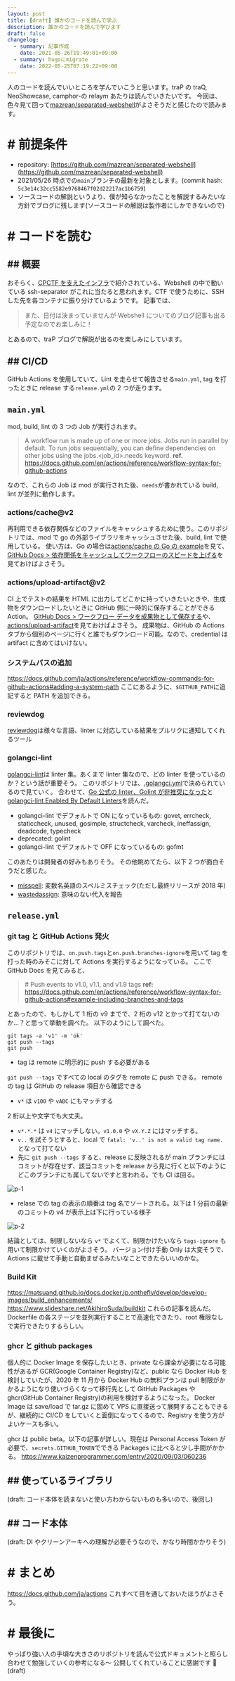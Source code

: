 ```yaml
---
layout: post
title: [draft] 誰かのコードを読んで学ぶ
description: 誰かのコードを読んで学びます
draft: false
changelog:
  - summary: 記事作成
    date: 2021-05-26T19:49:01+09:00
  - summary: hugoにmigrate
    date: 2022-05-25T07:19:22+09:00
---
```


人のコードを読んでいいところを学んでいこうと思います。traP の traQ, NeoShowcase, camphor-の relaym あたりは読んでいきたいです。
今回は、色々見て回って[mazrean/separated-webshell](https://github.com/mazrean/separated-webshell)がよさそうだと感じたので読みます。

# # 前提条件

- repository: [https://github.com/mazrean/separated-webshell](https://github.com/mazrean/separated-webshell)
- 2021/05/26 時点での`main`ブランチの最新を対象とします。(commit hash: `5c3e14c32cc5582e9768467f02d22217ac1b6759`)
- ソースコードの解説というより、僕が知らなかったことを解説するみたいな方針でブログに残します(ソースコードの解説は製作者にしかできないので)

# # コードを読む

## ## 概要

おそらく、[CPCTF を支えたインフラ](https://trap.jp/post/1303/)で紹介されている、Webshell の中で動いている ssh-separator がこれに当たると思われます。CTF で使うために、SSH した先を各コンテナに振り分けているようです。
記事では、

> また、日付は決まっていませんが Webshell についてのブログ記事も出る予定なのでお楽しみに！

とあるので、traP ブログで解説が出るのを楽しみにしています。

## ## CI/CD

GitHub Actions を使用していて、Lint を走らせて報告させる`main.yml`, tag を打ったときに release する`release.yml`の 2 つが走ります。

## `main.yml`

mod, build, lint の 3 つの Job が実行されます。

> A workflow run is made up of one or more jobs. Jobs run in parallel by default. To run jobs sequentially, you can define dependencies on other jobs using the jobs.<job_id>.needs keyword.
> **ref.** https://docs.github.com/en/actions/reference/workflow-syntax-for-github-actions

なので、これらの Job は mod が実行された後、`needs`が書かれている build, lint が並列に動作します。

### actions/cache@v2

再利用できる依存関係などのファイルをキャッシュするために使う。このリポジトリでは、mod で go の外部ライブラリをキャッシュさせた後、build, lint で使用している。
使い方は、Go の場合は[actions/cache の Go の example](https://github.com/actions/cache/blob/main/examples.md#go---modules)を見て、[GitHub Docs > 依存関係をキャッシュしてワークフローのスピードを上げる](https://docs.github.com/ja/actions/guides/caching-dependencies-to-speed-up-workflows)を見ておけばよさそう。

### actions/upload-artifact@v2

CI 上でテストの結果を HTML に出力してどこかに持っていきたいときや、生成物をダウンロードしたいときに GitHub 側に一時的に保存することができる Action。
[GitHub Docs > ワークフロー データを成果物として保存する](https://docs.github.com/ja/actions/guides/storing-workflow-data-as-artifacts)や、[actions/upload-artifact](https://github.com/actions/upload-artifact)を見ておけばよさそう。
成果物は、GitHub の Actions タブから個別のページに行くと誰でもダウンロード可能。なので、credential は artifact に含めてはいけない。

### システムパスの追加

https://docs.github.com/ja/actions/reference/workflow-commands-for-github-actions#adding-a-system-path
ここにあるように、`$GITHUB_PATH`に追記すると PATH を追加できる。

### reviewdog

[reviewdog](https://github.com/reviewdog/reviewdog)は様々な言語、linter に対応している結果をプルリクに通知してくれるツール

### golangci-lint

[golangci-lint](https://github.com/golangci/golangci-lint)は linter 集。あくまで linter 集なので、どの linter を使っているのか？という話が重要そう。
このリポジトリでは、[.golangci.yml](https://github.com/mazrean/separated-webshell/blob/main/.golangci.yml)で決められているので見ていく。
合わせて、[Go 公式の linter、Golint が非推奨になった](https://zenn.dev/sanpo_shiho/articles/09d1da9af91998)と[golangci-lint Enabled By Default Linters](https://golangci-lint.run/usage/linters/#enabled-by-default-linters)を読んだ。

- golangci-lint でデフォルトで ON になっているもの: govet, errcheck, staticcheck, unused, gosimple, structcheck, varcheck, ineffassign, deadcode, typecheck
- deprecated: golint
- golangci-lint でデフォルトで OFF になっているもの: gofmt

このあたりは開発者の好みもありそう。
その他眺めてたら、以下 2 つが面白そうだと感じた。

- [misspell](https://github.com/client9/misspell): 変数名英語のスペルミスチェック(ただし最終リリースが 2018 年)
- [wastedassign](https://github.com/sanposhiho/wastedassign): 意味のない代入を報告

## `release.yml`

### git tag と GitHub Actions 発火

このリポジトリでは、`on.push.tags`と`on.push.branches-ignore`を用いて tag を打った時のみそこに対して Actions を実行するようになっている。
ここで GitHub Docs を見てみると、

> \# Push events to v1.0, v1.1, and v1.9 tags
> **ref:** https://docs.github.com/en/actions/reference/workflow-syntax-for-github-actions#example-including-branches-and-tags

とあったので、もしかして 1 桁の v9 までで、2 桁の v12 とかって打てないのか...？と思って挙動を調べた。
以下のようにして調べた。

```shell
git tags -a 'v1' -m 'ok'
git push --tags
git push
```

- tag は remote に明示的に push する必要がある

`git push --tags` ですべての local のタグを remote に push できる。
remote の tag は GitHub の release 項目から確認できる

- `v*` は `v100` や `vABC` にもマッチする

2 桁以上や文字でも大丈夫。

- `v*.*.*` は `v4` にマッチしない。`v1.0.0` や `vX.Y.Z` にはマッチする。
- `v..` を試そうとすると、local で `fatal: 'v..' is not a valid tag name.` となって打てない
- 先に `git push --tags` すると、release に反映されるが main ブランチにはコミットが存在せず、該当コミットを release から見に行くと以下のようにどこのブランチにも属してないですと言われる。でも CI は回る。

![p-1](p-1.png)

- relase での tag の表示の順番は tag 名でソートされる。以下は 1 分前の最新のコミットの v4 が表示上は下に行っている様子

![p-2](p-2.png)

結論としては、制限しないなら `v*` でよくて、制限かけたいなら `tags-ignore` も用いて制限かけていくのがよさそう。
バージョン付け手動 Only は大変そうで、Actions に載せて手動と自動まぜるみたいなことできたらいいのかな。

### Build Kit

https://matsuand.github.io/docs.docker.jp.onthefly/develop/develop-images/build_enhancements/
https://www.slideshare.net/AkihiroSuda/buildkit
これらの記事を読んだ。Dockerfile の各ステージを並列実行することで高速化できたり、root 権限なしで実行できたりするらしい。

### ghcr と github packages

個人的に Docker Image を保存したいとき、private なら課金が必要になる可能性があるが GCR(Google Container Registry)など、public なら Docker Hub を検討していたが、2020 年 11 月から Docker Hub の無料プランは pull 制限がかかるようになり使いづらくなって移行先として GitHub Packages や ghcr(GitHub Container Registry)の利用を検討するようになった。
Docker Image は save/load で tar.gz に固めて VPS に直接送って展開することもできるが、継続的に CI/CD をしていくと面倒になってくるので、Registry を使う方がよいケースも多い。

ghcr は public beta。以下の記事が詳しい。現在は Personal Access Token が必要で、`secrets.GITHUB_TOKEN`でできる Packages に比べると少し手間がかかる。
https://www.kaizenprogrammer.com/entry/2020/09/03/060236

## ## 使っているライブラリ

(draft: コード本体を読まないと使い方わからないものも多いので、後回し)

## ## コード本体

(draft: DI やクリーンアーキへの理解が必要そうなので、かなり時間かかりそう)

# # まとめ

https://docs.github.com/ja/actions
これすべて目を通しておいたほうがよさそう。

# # 最後に

やっぱり強い人の手頃な大きさのリポジトリを読んで公式ドキュメントと照らし合わせて勉強していくの参考になる〜
公開してくれていることに感謝です 🙏
(draft)
